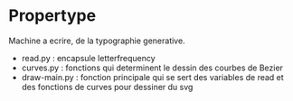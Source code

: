 # Propertype

Machine a ecrire, de la typographie generative.

- read.py : encapsule letterfrequency
- curves.py : fonctions qui determinent le dessin des courbes de Bezier
- draw-main.py : fonction principale qui se sert des variables de read et des fonctions de curves pour dessiner du svg
